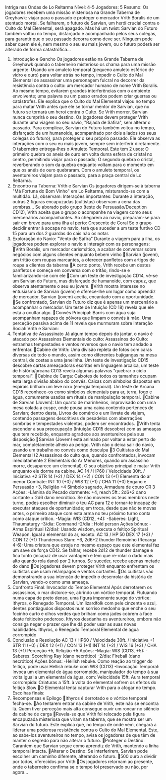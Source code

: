 Intriga nas Ondas de Lo Reltarma
Nível: 4-5
Jogadores: 5
Resumo: Os jogadores recebem uma missão misteriosa na Grande Taberna de Greyhawk:
viajar para o passado e proteger o mercador Vrith Boralis de um atentado mortal. Se
falharem, o futuro de Sarvian, um herói crucial contra o Culto do Mal Elemental, será
apagado. Mas há um twist: Sarvian do Futuro também voltou no tempo, disfarçado e
acompanhado pelos seus colegas, para garantir que o seu passado decorra como deve
ser. Ninguém pode saber quem ele é, nem mesmo o seu eu mais jovem, ou o futuro
poderá ser alterado de forma catastrófica...
1. Introdução e Gancho
Os jogadores estão na Grande Taberna de Greyhawk quando o taberneiro misterioso os
chama para uma missão urgente: Usando um amuleto temporal (pequeno amuleto
esférico de vidro e ouro) para voltar atrás no tempo, impedir o Culto do Mal Elemental de
assassinar uma personagem fulcral no decorrer da resistência contra o culto: um
mercador humano de nome Vrith Boralis. Ao mesmo tempo, evitarem grandes
interferências com o ambiente envolvente; uma palavra ou um passo errados podem criar
guerras ou catástrofes.
Ele explica que o Culto do Mal Elemental viajou no tempo para matar Vrith antes que ele
se tornar mentor de Sarvian, que no futuro se tornará um heroi contra o Culto. Se Vrith
morrer, Sarvian nunca cumprirá o seu destino.
Os jogadores devem proteger Vrith durante uma viagem no seu navio, "Rajada de Safira",
sem alterar o passado. Para complicar, Sarvian do Futuro também voltou no tempo,
disfarçado de um humanoide, acompanhado por dois aliados (os seus colegas do futuro),
para proteger o seu próprio passado. Ele observa as interações com o seu eu mais jovem,
sempre sem interferir diretamente.
O taberneiro entrega-lhes o Amuleto Temporal. Este tem 2 usos: O primeiro quebra os
aneis de ouro em volta duma esfera de cristal no centro, permitindo viajar para o
passado; O segundo quebra o cristal, reverberando o som da quebra enquanto voltam
para o momento em que os anéis de ouro quebraram. Com o amuleto temporal, os
aventureiros viajam para o passado, para a praça central de Lo Reltarma.
2. Encontro na Taberna: Vrith e Sarvian
Os jogadores dirigem-se à taberna "Má Fortuna do Bom Vinho" em Lo Reltarma,
misturando-se com a multidão. Lá, observam:
Interações importantes:
Durante a interação, outras 2 figuras encapuzadas (cultistas) observam a cena das
sombras...
Se aborado pelo grupo (teste de Persuasão/Deception CD12), Vrith aceita que o grupo o
acompanhe na viagem como seus mercenários acompanhantes. Ao chegarem ao navio,
preparam-se para sair em breve para uma ilha aí perto: Crescente de Coral
Se o grupo decidir entrar à socapa no navio, terá que suceder a um teste furtivo CD 15
para um dos 2 guardas do cais não os notar.
3. Exploração do Navio: "Vento de Safira"
Durante a viagem para a ilha, os jogadores podem explorar o navio e interagir com os
personagens:
Vrith Boralis, um mercador carismático, a acabar de conversar sobre negócios com
alguns clientes enquanto bebem vinho
Sarvian (jovem), um tritão com roupas marcantes, a oferecer panfletos com artigos
de roupa a clientes da taberna
A certo ponto, Vrith recebe um destes panfletos e começa em conversa com o tritão,
rindo-se e familiarizando-se com ele
Com um teste de investigação CD14, vê-se um Sarvian do Futuro, mas disfarçado de
humanoide, com capuz, que observa atentamente o seu eu jovem.
Vrith mostra interesse no entusiasmo de Sarvian (jovem) e oferece-lhe um lugar
como aprendiz de mercador. Sarvian (jovem) aceita, encantado com a oportunidade.
Se confrontado, Sarvian do Futuro diz que é apenas um mercenário a acompanhar o
mercador. Um teste de Intuição (CD 18) revela que ele está a ocultar algo.
Convés Principal: Barris com água suja acompanham rapazes de pólvora que limpam
o convés à mão. Uma perceção passiva acima de 11 revela que murmuram sobre
Interação Social: Vrith e Sarvian:
4. Tentativa de Assassinato
Já algum tempo depois do jantar, o navio é atacado por Assassinos Elementais do culto:
Assassinos do Culto:
estranhas tempestades e ventos reversos que o navio tem andado a enfrentar.
Cabine de Vrith: Uma divisão repleta de fotos com caras diversas de todo o mundo,
assim como diferentes bujigangas na mesa central, de costas a uma janelinha. Um
teste de investigação CD15 descobre cartas ameaçadoras escritas em linguagem
arcaica, um teste de história/arcana CD13 revela algumas palavras "quebrar o ciclo
temporal".
Cabine de Carga: Caixotes de todos os tamanhos ocupam esta larga divisão abaixo
do convés. Caixas com símbolos dispostos em espirais brilham um leve roxo (energia
temporal). Um teste de Arcana CD15 reconhece-os como símbolos elementais para
ar, terra, fogo e água, comumente usados em rituais de manipulação temporal.
Cabine de Sarvian (Jovem): Um quarto de marinheiros, improvisado com uma mesa
colada a cuspe, onde pousa uma caixa contendo pertences de Sarvian; dentro desta,
Livros de comércio e um livrete de viajem, contendo passagens descritivas de
pesadelos com aberrações sombrias e tempestades violentas, podem ser
encontrados.
Vrith tenta esconder a sua preocupação (Intuição CD15 descobre) com as ameaças
que tem recebido, enquanto agradece aos aventureiros pela sua disposição
Sarvian (Jovem) está animado por voltar a estar perto do mar, completamente alheio
ao perigo. Vrith não o deixa sair do navio, usando um trabalho no convés como
desculpa
3 Cultistas do Mal Elemental (2 Assassinos do culto que, quando confrontados,
invocam imediatamente 2 Elementais do Ar Menores, quando um assassino morre,
desaparece um elemental). O seu objetivo principal é matar Vrith enquanto ele dorme
na cabine.
AC 14 / HP60 / Velocidade 30ft. / Iniciativa +2
STR 14 (+2) / DEX 14 (+2) / CON 13 (+1)
Elementa do ar menor
Combate:
INT 10 (+0) / WIS 12 (+1) / CHA 11 (+0)
Engano e Persuasão +3, Religião +4
Símbolo sagrado, Armadura de couro
CR 3
Ações:
-Lâmina do Pecado dormente: +4, reach 5ft.: 2d6+2 dano cortante + 2d6 
dano necrótico. Se não moveres os teus membros neste turno, podes 
escolher diminuir o teu AC para 12 e tornar-te incapaz de executar 
ataques de oportunidade; em troca, desde que não te movas antes, o 
primeiro ataque com esta arma no teu próximo turno conta como ataque 
crítico.
-Magia: WIS (CD12, +4):
 -Saberes: Light, Thaumaturgy
 -3/dia: Command
 -2/dia : Hold person
Ações bónus:
-Arma Espiritual (2/dia): Usando wisdom, executa o feitiço Spiritual 
Weapon.
Igual a elemental do ar, exceto:
AC 13 / HP 50
DEX 17 (+3) / CON 12 (+1)
Thunderous Slam: +6, 2d6+2 thunder
Remoinho (Recarga 4-6): Uma criatura que esteja no mesmo espaço que este 
elemental faz um save de força CD12. Se falhar, recebe 2d12 de thunder 
damage e fica tonto (incapaz de usar vantagem e tem que re-rolar o dado 
mais alto quando rola dano) por 2 turnos. Se suceder, recebe apenas 
metade do dano
Os jogadores devem proteger Vrith enquanto enfrentam os cultistas que usam
relâmpagos e ventos cortantes.
Os cultistas vão demonstrando a sua intenção de impedir o desenrolar da história de
Sarvian, vendo-o como uma ameaça.
5. Confronto Final: Invocador do Tempo Elemental
Após derrotarem os assassinos, o mar distorce-se, abrindo um vórtice temporal.
Flutuando numa capa de preto denso, uma figura imponente surge do vórtice: Ithyros, o
Renegado Temporal. Um lizardfolk com pele cinzenta e azul, dentes pontiagudos
dispostos num sorriso medonho que enche o seu focinho curto e olhos verdes que
brilham como jades cobrem a face deste feiticeiro poderoso. Ithyros desdanha os
aventureiros, embora não consiga negar o prazer que lhe dá poder usar as suas novas
habilidades.
Ithyros, o Renegado Temporal
Elemental de água corrompido
6. Conclusão e Resolução
AC 13 / HP60 / Velocidade 30ft. / Iniciativa +1
STR 11 (+0) / DEX 12 (+1) / CON 13 (+1)
INT 14 (+2) / WIS 16 (+3) / CHA 13 (+1)
Perceção +5, Religião +5
Ações:
-Magia: WIS (CD13, +5):
 -Saberes: Scorching Ray (dano necrótico)
 -2/dia: Fireball (dano necrótico)
Ações bónus:
-Hellish rebuke. Como reação ao trigger do feitiço, pode usar Hellish 
rebuke com WIS (CD13)
-Invocação Temporal: Invoca um elemental de água corrompido, manipulador 
do tempo à sua volta
igual a um elemental da água, com:
Velocidade 15ft.
Aura temporal corrompida: Criaturas a 15ft. à volta do elemental sofrem 
os efeitos do feitiço Slow
O Elemental tenta capturar Vrith para o afogar no tempo.
Escolhas finais:
7. Recompensas e Epílogo
Ithyros é derrotado e o vórtice temporal fecha-se.
Ao tentarem entrar na cabine de Vrith, este não se encontra lá. Quem tiver perceção
mais alta consegue ouvir um roncar no silêncio da cabine de carga
Revela-se que Vrith foi relocado pela figura encapuzada misteriosa que viram na
taberna, que se mostra ser um Sarvian do futuro. Este explica que, no tempo de onde
vem, chegará a liderar uma poderosa resistência contra o Culto do Mal Elemental.
Este, ao sabe-los aventureiros no tempo, avisa os jogadores de que têm de manter o
segredo para não alterar o futuro.
Proteger o Destino: Garantem que Sarvian segue como aprendiz de Vrith, mantendo
a linha temporal intacta.
Alterar o Destino: Se interferirem, Sarvian pode escolher um caminho diferente,
alterando o futuro.
500 ouro a dividir por todos, oferecidos por Vrith
Os jogadores retornam ao presente, onde o taberneiro confirma se o tempo foi
preservado ou não, por agora...
